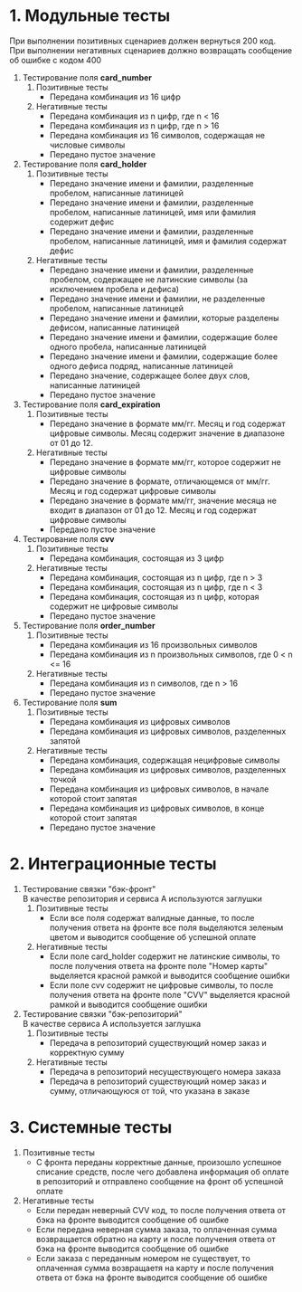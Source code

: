 # 1. Модульные тесты
При выполнении позитивных сценариев должен вернуться 200 код.  
При выполнении негативных сценариев должно возвращать сообщение об ошибке с кодом 400
1. Тестирование поля **card_number**
   1. Позитивные тесты
      * Передана комбинация из 16 цифр
   2. Негативные тесты
      * Передана комбинация из n цифр, где n < 16
      * Передана комбинация из n цифр, где n > 16
      * Передана комбинация из 16 символов, содержащая не числовые символы
      * Передано пустое значение
2. Тестирование поля **card_holder**
   1. Позитивные тесты
      * Передано значение имени и фамилии, разделенные пробелом, написанные латиницей
      * Передано значение имени и фамилии, разделенные пробелом, написанные латиницей, имя или фамилия содержит дефис
      * Передано значение имени и фамилии, разделенные пробелом, написанные латиницей, имя и фамилия содержат дефис 
   2. Негативные тесты
      * Передано значение имени и фамилии, разделенные пробелом, содержащее не латинские символы (за исключением пробела и дефиса)
      * Передано значение имени и фамилии, не разделенные пробелом, написанные латиницей
      * Передано значение имени и фамилии, которые разделены дефисом, написанные латиницей
      * Передано значение имени и фамилии, содержащие более одного пробела, написанные латиницей
      * Передано значение имени и фамилии, содержащие более одного дефиса подряд, написанные латиницей
      * Передано значение, содержащее более двух слов, написанные латиницей
      * Передано пустое значение
3. Тестирование поля **card_expiration**
    1. Позитивные тесты
       * Передано значение в формате мм/гг. Месяц и год содержат цифровые символы. Месяц содержит значение в диапазоне от 01 до 12. 
    2. Негативные тесты
       * Передано значение в формате мм/гг, которое содержит не цифровые символы
       * Передано значение в формате, отличающемся от мм/гг. Месяц и год содержат цифровые символы
       * Передано значение в формате мм/гг, значение месяца не входит в диапазон от 01 до 12. Месяц и год содержат цифровые символы
       * Передано пустое значение
4. Тестирование поля **cvv**
    1. Позитивные тесты
       * Передана комбинация, состоящая из 3 цифр
    2. Негативные тесты
       * Передана комбинация, состоящая из n цифр, где n > 3
       * Передана комбинация, состоящая из n цифр, где n < 3
       * Передана комбинация, состоящая из n цифр, которая содержит не цифровые символы
       * Передано пустое значение
5. Тестирование поля **order_number**
   1. Позитивные тесты
       * Передана комбинация из 16 произвольных символов
       * Передана комбинация из n произвольных символов, где 0 < n <= 16
   2. Негативные тесты
       * Передана комбинация из n символов, где n > 16
       * Передано пустое значение
6. Тестирование поля **sum**
   1. Позитивные тесты
       * Передана комбинация из цифровых символов
       * Передана комбинация из цифровых символов, разделенных запятой
   2. Негативные тесты
       * Передана комбинация, содержащая нецифровые символы
       * Передана комбинация из цифровых символов, разделенных точкой
       * Передана комбинация из цифровых символов, в начале которой стоит запятая
       * Передана комбинация из цифровых символов, в конце которой стоит запятая
       * Передано пустое значение
# 2. Интеграционные тесты
1. Тестирование связки "бэк-фронт"  
В качестве репозитория и сервиса А используются заглушки
   1. Позитивные тесты
      * Если все поля содержат валидные данные, то после получения ответа на фронте все поля выделяются зеленым цветом и выводится сообщение об успешной оплате
   2. Негативные тесты
      * Если поле card_holder содержит не латинские символы, то после получения ответа на фронте поле "Номер карты" выделяется красной рамкой и выводится сообщение ошибки
      * Если поле cvv содержит не цифровые символы, то после получения ответа на фронте поле "CVV" выделяется красной рамкой и выводится сообщение ошибки
2. Тестирование связки "бэк-репозиторий"  
В качестве сервиса А используется заглушка
   1. Позитивные тесты
      * Передача в репозиторий существующий номер заказ и корректную сумму
   2. Негативные тесты
      * Передача в репозиторий несуществующего номера заказа
      * Передача в репозиторий существующий номер заказ и сумму, отличающуюся от той, что указана в заказе
# 3. Системные тесты
   1. Позитивные тесты
      * С фронта переданы корректные данные, произошло успешное списание средств, после чего добавлена информация об оплате в репозиторий и отправлено сообщение на фронт об успешной оплате
   2. Негативные тесты
      * Если передан неверный CVV код, то после получения ответа от бэка на фронте выводится сообщение об ошибке
      * Если передана неверная сумма заказа, то оплаченная сумма возвращается обратно на карту и после получения ответа от бэка на фронте выводится сообщение об ошибке
      * Если заказа с переданным номером не существует, то оплаченная сумма возвращаетя на карту и после получения ответа от бэка на фронте выводится сообщение об ошибке